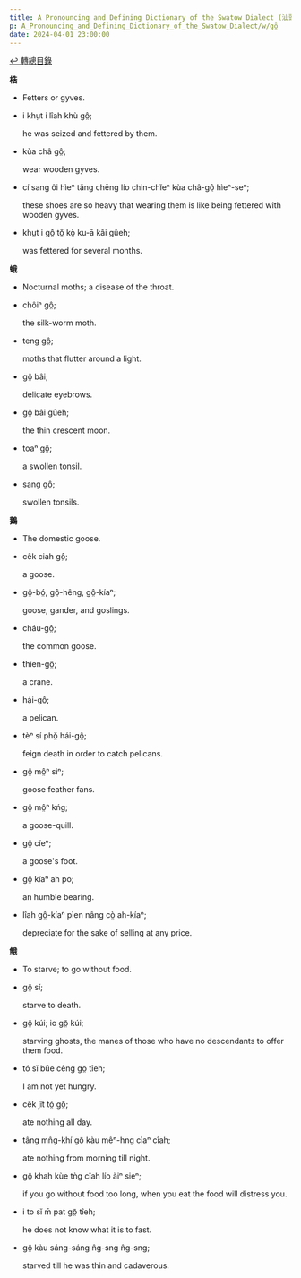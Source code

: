 ```yaml
---
title: A Pronouncing and Defining Dictionary of the Swatow Dialect (汕頭方言音義字典) / gô̤
p: A_Pronouncing_and_Defining_Dictionary_of_the_Swatow_Dialect/w/gô̤
date: 2024-04-01 23:00:00
---
```


[↩️ 轉總目錄](/A_Pronouncing_and_Defining_Dictionary_of_the_Swatow_Dialect)


**梏**
- Fetters or gyves.

- i khṳt i lîah khù gô̤;

  he was seized and fettered by them.

- kùa châ gô̤;

  wear wooden gyves.

- cí sang ôi hìeⁿ tăng chēng lío chin-chĭeⁿ kùa châ-gô̤ hìeⁿ-seⁿ;

  these shoes are so heavy that wearing them is like being fettered with wooden gyves.

- khṳt i gô̤ tŏ̤ kò̤ ku-ā kâi gûeh;

  was fettered for several months.

**蛾**
- Nocturnal moths; a disease of the throat.

- chôiⁿ gô̤;

  the silk-worm moth.

- teng gô̤;

  moths that flutter around a light.

- gô̤ bâi;

  delicate eyebrows.

- gô̤ bâi gûeh;

  the thin crescent moon.

- toaⁿ gô̤;

  a swollen tonsil.

- sang gô̤;

  swollen tonsils.

**鵝**
- The domestic goose.

- cêk ciah gô̤;

  a goose.

- gô̤-bó̤, gô̤-hêng, gô̤-kíaⁿ;

  goose, gander, and goslings.

- cháu-gô̤;

  the common goose.

- thien-gô̤;

  a crane.

- hái-gô̤;

  a pelican.

- tèⁿ sí phŏ̤ hái-gô̤;

  feign death in order to catch pelicans.

- gô̤ mô̤ⁿ sìⁿ;

  goose feather fans.

- gô̤ mô̤ⁿ kńg;

  a goose-quill.

- gô̤ cíeⁿ;

  a goose's foot.

- gô̤ kîaⁿ ah pō;

  an humble bearing.

- lîah gô̤-kíaⁿ pìen nâng cò̤ ah-kíaⁿ;

  depreciate for the sake of selling at any price.

**餓**
- To starve; to go without food.

- gō̤ sí;

  starve to death.

- gō̤ kúi; io gō̤ kúi;

  starving ghosts, the manes of those who have no descendants to offer them food.

- tó sĭ būe cêng gō̤ tîeh;

  I am not yet hungry.

- cêk jît tó̤ gō̤;

  ate nothing all day.

- tâng mn̂g-khí gō̤ kàu mêⁿ-hng cìaⁿ cîah;

  ate nothing from  morning till night.

- gō̤ khah kùe tǹg cîah lío àiⁿ sieⁿ;

  if you go without food too long, when you eat the food will distress you.

- i to sĭ m̄ pat gō̤ tîeh;

  he does not know what it is to fast.

- gō̤ kàu sáng-sáng n̂g-sng n̂g-sng;

  starved till he was thin and cadaverous.